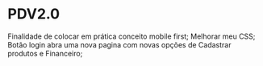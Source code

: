 # PDV2.0

Finalidade de colocar em prática conceito mobile first;
Melhorar meu CSS;
Botão login abra uma nova pagina com novas opções de Cadastrar produtos e Financeiro;
